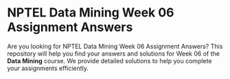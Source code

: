# NPTEL Data Mining Week 06 Assignment Answers

Are you looking for NPTEL Data Mining Week 06 Assignment Answers? This repository will help you find your answers and solutions for Week 06 of the **Data Mining** course. We provide detailed solutions to help you complete your assignments efficiently.